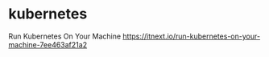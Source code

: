# kubernetes


Run Kubernetes On Your Machine
https://itnext.io/run-kubernetes-on-your-machine-7ee463af21a2